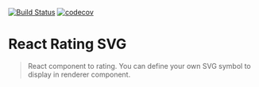 [![Build Status](https://travis-ci.org/samuelsantia/react-rating-svg.svg?branch=master)](https://travis-ci.org/samuelsantia/react-rating-svg)
[![codecov](https://codecov.io/gh/samuelsantia/react-rating-svg/branch/master/graph/badge.svg)](https://codecov.io/gh/samuelsantia/react-rating-svg)

# React Rating SVG

> React component to rating. You can define your own SVG symbol to display in renderer component.
